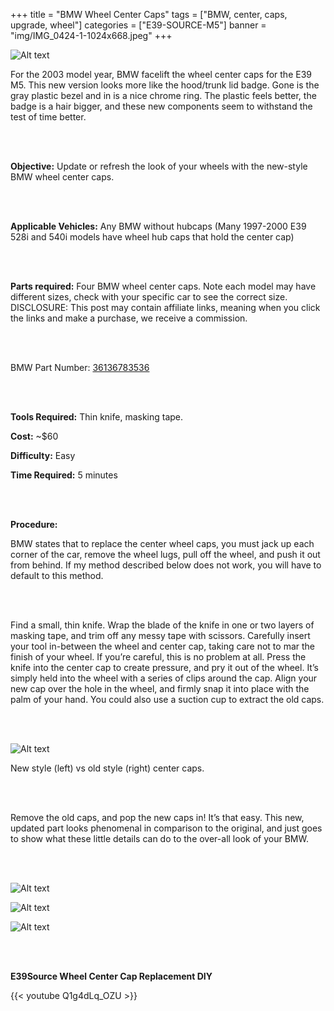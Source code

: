 
+++
title = "BMW Wheel Center Caps"
tags = ["BMW, center, caps, upgrade, wheel"]
categories = ["E39-SOURCE-M5"]
banner = "img/IMG_0424-1-1024x668.jpeg"
+++

![Alt text](https://e39source.com/wp-content/uploads/2020/04/IMG_0424-1-1024x668.jpg)

For the 2003 model year, BMW facelift the wheel center caps for the E39 M5. This new version looks more like the hood/trunk lid badge. Gone is the gray plastic bezel and in is a nice chrome ring. The plastic feels better, the badge is a hair bigger, and these new components seem to withstand the test of time better.

&nbsp;<br/><br/>

**Objective:**  Update or refresh the look of your wheels with the new-style BMW wheel center caps.

&nbsp;<br/><br/>

**Applicable Vehicles:**  Any BMW without hubcaps (Many 1997-2000 E39 528i and 540i models have wheel hub caps that hold the center cap)

&nbsp;<br/><br/>

**Parts required:**  Four BMW wheel center caps.  Note each model may have different sizes, check with your specific car to see the correct size. DISCLOSURE: This post may contain affiliate links, meaning when you click the links and make a purchase, we receive a commission.

&nbsp;<br/><br/>

BMW Part Number:  [36136783536](https://click.linksynergy.com/deeplink?id=1vz0CwG/oc8&mid=43304&murl=https%3A%2F%2Fwww.ecstuning.com%2Fb-genuine-bmw-parts%2Fcenter-cap-68mm%2F36136783536%2F)

&nbsp;<br/><br/>

**Tools Required:**  Thin knife, masking tape.

**Cost:** ~$60

**Difficulty:**  Easy

**Time Required:**  5 minutes

&nbsp;<br/><br/>

**Procedure:**

BMW states that to replace the center wheel caps, you must jack up each corner of the car, remove the wheel lugs, pull off the wheel, and push it out from behind.  If my method described below does not work, you will have to default to this method.

&nbsp;<br/><br/>

Find a small, thin knife.  Wrap the blade of the knife in one or two layers of masking tape, and trim off any messy tape with scissors. Carefully insert your tool in-between the wheel and center cap, taking care not to mar the finish of your wheel.  If you’re careful, this is no problem at all.  Press the knife into the center cap to create pressure, and pry it out of the wheel.  It’s simply held into the wheel with a series of clips around the cap.  Align your new cap over the hole in the wheel, and firmly snap it into place with the palm of your hand. You could also use a suction cup to extract the old caps.

&nbsp;<br/><br/>

![Alt text](https://e39source.com/wp-content/uploads/2013/08/IMG_3548.jpg)

New style (left) vs old style (right) center caps.

&nbsp;<br/><br/>

Remove the old caps, and pop the new caps in! It’s that easy.  This new, updated part looks phenomenal in comparison to the original, and just goes to show what these little details can do to the over-all look of your BMW.  

&nbsp;<br/><br/>

![Alt text](https://e39source.com/wp-content/uploads/2013/08/IMG_3550.jpg)

![Alt text](https://e39source.com/wp-content/uploads/2013/08/IMG_3552.jpg)

![Alt text](https://e39source.com/wp-content/uploads/2013/08/IMG_3554.jpg)

&nbsp;<br/><br/>

**E39Source Wheel Center Cap Replacement DIY**

{{< youtube Q1g4dLq_OZU >}}

&nbsp;<br/><br/>